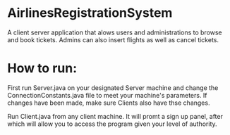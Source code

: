 # AirlinesRegistrationSystem

A client server application that alows users and administrations to browse and book tickets. Admins can also 
insert flights as well as cancel tickets.

# How to run:

First run Server.java on your designated Server machine and change the ConnectionConstants.java file to meet your
machine's parameters. If changes have been made, make sure Clients also have thse changes. 

Run Client.java from any client machine. It will promt a sign up panel, after which will allow you to access the program
given your level of authority.
